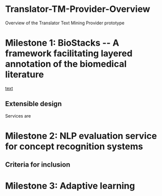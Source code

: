 # Translator-TM-Provider-Overview
Overview of the Translator Text Mining Provider prototype




# Milestone 1: BioStacks -- A framework facilitating layered annotation of the biomedical literature

[text](https://github.com/UCDenver-ccp/Translator-TM-Provider-Overview/blob/master/images/tm-provider-architecture.png "TM Provider architecture diagram")

## Extensible design
Services are 


# Milestone 2: NLP evaluation service for concept recognition systems




## Criteria for inclusion



# Milestone 3: Adaptive learning
